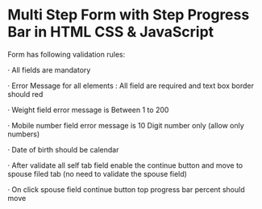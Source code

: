 # Multi Step Form with Step Progress Bar in HTML CSS & JavaScript

Form has following validation rules:

·  All fields are mandatory 

·  Error Message for all elements : All field are required and text box border should red

·  Weight field error message is Between 1 to 200 

·  Mobile number field error message is 10 Digit number only (allow only numbers)

·  Date of birth should be calendar

·  After validate all self tab field enable the continue button and move to spouse filed tab (no need to validate the spouse field)

·  On click spouse field continue button top progress bar percent should move
